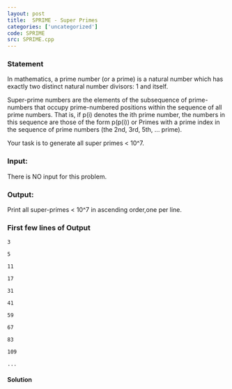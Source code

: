 ```yaml
---
layout: post
title:  SPRIME - Super Primes
categories: ['uncategorized']
code: SPRIME
src: SPRIME.cpp
---
```


### **Statement**

In mathematics, a prime number (or a prime) is a natural number which has
exactly two distinct natural number divisors: 1 and itself.

Super-prime numbers are the elements of the subsequence of prime-numbers that
occupy prime-numbered positions within the sequence of all prime numbers. That
is, if p(i) denotes the ith prime number, the numbers in this sequence are
those of the form p(p(i)) or Primes with a prime index in the sequence of
prime numbers (the 2nd, 3rd, 5th, ... prime).

Your task is to generate all super primes < 10^7.

### Input:

There is NO input for this problem.

### Output:

Print all super-primes < 10^7 in ascending order,one per line.

### First few lines of Output

    
    
    3
    5
    11
    17
    31
    41
    59
    67
    83
    109
    ...
    



#### **Solution**




